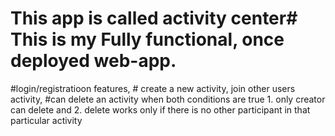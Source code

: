 # This app is called activity center# This is my Fully functional, once deployed web-app. 
#login/registratioon features, # create a new activity, join other users activity,
#can delete an activity when both conditions are true 1. only creator can delete and 2. delete works only if there is no other participant in that particular activity


